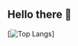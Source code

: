 ## Hello there 👋

[![Top Langs](https://github-readme-stats.vercel.app/api/top-langs/?username=yannikmaassen&langs_count=8&hide=blade)]
